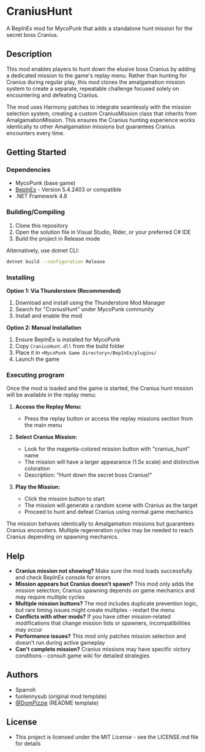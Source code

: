 # CraniusHunt

A BepInEx mod for MycoPunk that adds a standalone hunt mission for the secret boss Cranius.

## Description

This mod enables players to hunt down the elusive boss Cranius by adding a dedicated mission to the game's replay menu. Rather than hunting for Cranius during regular play, this mod clones the amalgamation mission system to create a separate, repeatable challenge focused solely on encountering and defeating Cranius.

The mod uses Harmony patches to integrate seamlessly with the mission selection system, creating a custom CraniusMission class that inherits from AmalgamationMission. This ensures the Cranius hunting experience works identically to other Amalgamation missions but guarantees Cranius encounters every time.

## Getting Started

### Dependencies

* MycoPunk (base game)
* [BepInEx](https://github.com/BepInEx/BepInEx) - Version 5.4.2403 or compatible
* .NET Framework 4.8

### Building/Compiling

1. Clone this repository
2. Open the solution file in Visual Studio, Rider, or your preferred C# IDE
3. Build the project in Release mode

Alternatively, use dotnet CLI:
```bash
dotnet build --configuration Release
```

### Installing

**Option 1: Via Thunderstore (Recommended)**
1. Download and install using the Thunderstore Mod Manager
2. Search for "CraniusHunt" under MycoPunk community
3. Install and enable the mod

**Option 2: Manual Installation**
1. Ensure BepInEx is installed for MycoPunk
2. Copy `CraniusHunt.dll` from the build folder
3. Place it in `<MycoPunk Game Directory>/BepInEx/plugins/`
4. Launch the game

### Executing program

Once the mod is loaded and the game is started, the Cranius hunt mission will be available in the replay menu:

1. **Access the Replay Menu:**
   - Press the replay button or access the replay missions section from the main menu

2. **Select Cranius Mission:**
   - Look for the magenta-colored mission button with "cranius_hunt" name
   - The mission will have a larger appearance (1.5x scale) and distinctive coloration
   - Description: "Hunt down the secret boss Cranius!"

3. **Play the Mission:**
   - Click the mission button to start
   - The mission will generate a random scene with Cranius as the target
   - Proceed to hunt and defeat Cranius using normal game mechanics

The mission behaves identically to Amalgamation missions but guarantees Cranius encounters. Multiple regeneration cycles may be needed to reach Cranius depending on spawning mechanics.

## Help

* **Cranius mission not showing?** Make sure the mod loads successfully and check BepInEx console for errors
* **Mission appears but Cranius doesn't spawn?** This mod only adds the mission selection; Cranius spawning depends on game mechanics and may require multiple cycles
* **Multiple mission buttons?** The mod includes duplicate prevention logic, but rare timing issues might create multiples - restart the menu
* **Conflicts with other mods?** If you have other mission-related modifications that change mission lists or spawners, incompatibilities may occur
* **Performance issues?** This mod only patches mission selection and doesn't run during active gameplay
* **Can't complete mission?** Cranius missions may have specific victory conditions - consult game wiki for detailed strategies

## Authors

* Sparroh
* funlennysub (original mod template)
* [@DomPizzie](https://twitter.com/dompizzie) (README template)

## License

* This project is licensed under the MIT License - see the LICENSE.md file for details
